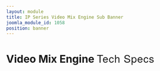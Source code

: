 ```yaml
---
layout: module
title: IP Series Video Mix Engine Sub Banner
joomla_module_id: 1058
position: banner
---
```

<!-- Module: TriCaster Advanced Edition V2 Banner Banner -->
<div class="content-container clearfix">
	<h1>Video Mix Engine <strong style="white-space: nowrap; font-family: 'Helvetica Neue', Helvetica, Arial, sans-serif; font-weight: 500; letter-spacing: 1px;">Tech Specs</strong>
	</h1>
</div>

